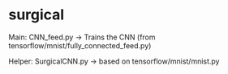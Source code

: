 # surgical

Main: CNN_feed.py -> Trains the CNN (from tensorflow/mnist/fully_connected_feed.py)

Helper: SurgicalCNN.py -> based on tensorflow/mnist/mnist.py
